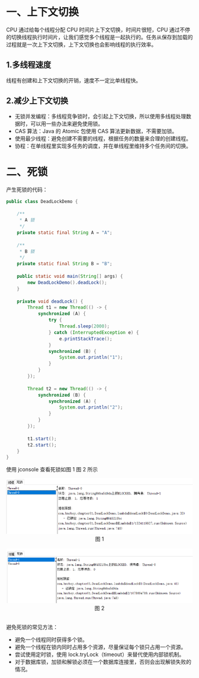 # 一、上下文切换
CPU 通过给每个线程分配 CPU 时间片上下文切换，时间片很短，CPU 通过不停的切换线程执行时间片，让我们感觉多个线程是一起执行的。任务从保存到加载的过程就是一次上下文切换，上下文切换也会影响线程的执行效率。

## 1.多线程速度
线程有创建和上下文切换的开销，速度不一定比单线程快。

## 2.减少上下文切换
- 无锁并发编程：多线程竞争锁时，会引起上下文切换，所以使用多线程处理数据时，可以用一些办法来避免使用锁。
- CAS 算法：Java 的 Atomic 包使用 CAS 算法更新数据，不需要加锁。
- 使用最少线程：避免创建不需要的线程，根据任务的数量来合理的创建线程。
- 协程：在单线程里实现多任务的调度，并在单线程里维持多个任务间的切换。

# 二、死锁
产生死锁的代码：
```java
public class DeadLockDemo {

    /**
     * A 锁
     */
    private static final String A = "A";

    /**
     * B 锁
     */
    private static final String B = "B";

    public static void main(String[] args) {
        new DeadLockDemo().deadLock();
    }

    private void deadLock() {
        Thread t1 = new Thread(() -> {
            synchronized (A) {
                try {
                    Thread.sleep(2000);
                } catch (InterruptedException e) {
                    e.printStackTrace();
                }
                synchronized (B) {
                    System.out.println("1");
                }
            }
        });

        Thread t2 = new Thread(() -> {
            synchronized (B) {
                synchronized (A) {
                    System.out.println("2");
                }
            }
        });

        t1.start();
        t2.start();
    }
}
```
使用 jconsole 查看死锁如图 1 图 2 所示
<div align = "center">
    <img src="pics/f54e41fd-e531-4fbb-9c99-3d8d724ac6b0.png" /> </div>
<div align = "center"> 图 1 </div><br>
<div align = "center">
    <img src="pics/653f7bab-da03-487f-8687-2f205497d054.png" /> </div>
<div align = "center"> 图 2 </div><br>

避免死锁的常见方法：
- 避免一个线程同时获得多个锁。
- 避免一个线程在锁内同时占用多个资源，尽量保证每个锁只占用一个资源。
- 尝试使用定时锁，使用 lock.tryLock（timeout）来替代使用内部锁机制。
- 对于数据库锁，加锁和解锁必须在一个数据库连接里，否则会出现解锁失败的情况。